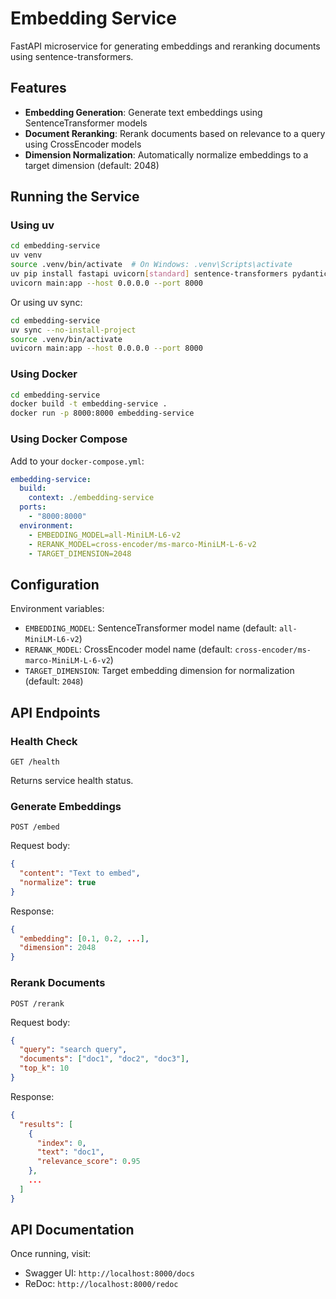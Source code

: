 # Embedding Service

FastAPI microservice for generating embeddings and reranking documents using sentence-transformers.

## Features

- **Embedding Generation**: Generate text embeddings using SentenceTransformer models
- **Document Reranking**: Rerank documents based on relevance to a query using CrossEncoder models
- **Dimension Normalization**: Automatically normalize embeddings to a target dimension (default: 2048)

## Running the Service

### Using uv

```bash
cd embedding-service
uv venv
source .venv/bin/activate  # On Windows: .venv\Scripts\activate
uv pip install fastapi uvicorn[standard] sentence-transformers pydantic
uvicorn main:app --host 0.0.0.0 --port 8000
```

Or using uv sync:

```bash
cd embedding-service
uv sync --no-install-project
source .venv/bin/activate
uvicorn main:app --host 0.0.0.0 --port 8000
```

### Using Docker

```bash
cd embedding-service
docker build -t embedding-service .
docker run -p 8000:8000 embedding-service
```

### Using Docker Compose

Add to your `docker-compose.yml`:

```yaml
embedding-service:
  build:
    context: ./embedding-service
  ports:
    - "8000:8000"
  environment:
    - EMBEDDING_MODEL=all-MiniLM-L6-v2
    - RERANK_MODEL=cross-encoder/ms-marco-MiniLM-L-6-v2
    - TARGET_DIMENSION=2048
```

## Configuration

Environment variables:

- `EMBEDDING_MODEL`: SentenceTransformer model name (default: `all-MiniLM-L6-v2`)
- `RERANK_MODEL`: CrossEncoder model name (default: `cross-encoder/ms-marco-MiniLM-L-6-v2`)
- `TARGET_DIMENSION`: Target embedding dimension for normalization (default: `2048`)

## API Endpoints

### Health Check

```
GET /health
```

Returns service health status.

### Generate Embeddings

```
POST /embed
```

Request body:
```json
{
  "content": "Text to embed",
  "normalize": true
}
```

Response:
```json
{
  "embedding": [0.1, 0.2, ...],
  "dimension": 2048
}
```

### Rerank Documents

```
POST /rerank
```

Request body:
```json
{
  "query": "search query",
  "documents": ["doc1", "doc2", "doc3"],
  "top_k": 10
}
```

Response:
```json
{
  "results": [
    {
      "index": 0,
      "text": "doc1",
      "relevance_score": 0.95
    },
    ...
  ]
}
```

## API Documentation

Once running, visit:
- Swagger UI: `http://localhost:8000/docs`
- ReDoc: `http://localhost:8000/redoc`
